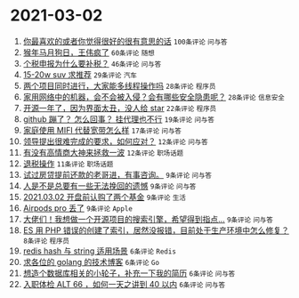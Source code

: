 # 2021-03-02

1. [你最喜欢的或者你觉得很好的很有意思的话](https://www.v2ex.com/t/757491) `100条评论` `问与答`
1. [猴年马月狗日，王伟疯了](https://www.v2ex.com/t/757489) `60条评论` `随想`
1. [个税申报为什么要补税？](https://www.v2ex.com/t/757538) `46条评论` `问与答`
1. [15-20w suv 求推荐](https://www.v2ex.com/t/757499) `29条评论` `汽车`
1. [两个项目同时进行，大家能多线程操作吗](https://www.v2ex.com/t/757543) `28条评论` `程序员`
1. [家用网络中的机器，会不会被入侵？会有哪些安全隐患呢？](https://www.v2ex.com/t/757503) `28条评论` `信息安全`
1. [开源一年了，因为界面太丑，没人给 star](https://www.v2ex.com/t/757516) `22条评论` `程序员`
1. [github 蹦了？ 怎么回事？ 挂代理也不行](https://www.v2ex.com/t/757511) `19条评论` `问与答`
1. [家庭使用 MIFI 代替宽带怎么样](https://www.v2ex.com/t/757492) `17条评论` `问与答`
1. [领导提出很难完成的要求，如何应对？](https://www.v2ex.com/t/757533) `12条评论` `问与答`
1. [有没有高情商大神来拯救一波](https://www.v2ex.com/t/757531) `12条评论` `职场话题`
1. [退税操作](https://www.v2ex.com/t/757505) `11条评论` `职场话题`
1. [试过房贷提前还款的老哥进，有事咨询。](https://www.v2ex.com/t/757546) `9条评论` `问与答`
1. [人是不是总要有一些无法挽回的遗憾](https://www.v2ex.com/t/757540) `9条评论` `问与答`
1. [2021.03.02 开盘前认购了两个基金](https://www.v2ex.com/t/757523) `9条评论` `生活`
1. [Airpods pro 丢了](https://www.v2ex.com/t/757518) `9条评论` `Apple`
1. [大佬们！我想做一个开源项目的搜索引擎，希望得到指点...](https://www.v2ex.com/t/757517) `9条评论` `问与答`
1. [ES 用 PHP 错误的创建了索引，居然没报错，目前处于生产环境中怎么修复？](https://www.v2ex.com/t/757494) `8条评论` `程序员`
1. [redis hash 与 string 适用场景](https://www.v2ex.com/t/757544) `6条评论` `Redis`
1. [求各位的 golang 的技术博客](https://www.v2ex.com/t/757537) `6条评论` `Go`
1. [想造个数据库相关的小轮子，补充一下我的简历](https://www.v2ex.com/t/757497) `6条评论` `问与答`
1. [入职体检 ALT 66 ，如何一天之讲到 40 以内](https://www.v2ex.com/t/757496) `6条评论` `问与答`
